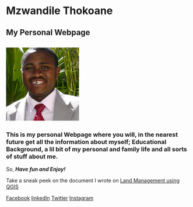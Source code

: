 # Mzwandile Thokoane
## My Personal Webpage

## ![Mzwandile Ivory Thokoane](https://github.com/Nuts2001/Mzwandile-Thokoane/blob/main/Suit.jpg)

### This is my personal Webpage where you will, in the nearest future get all the information about myself; Educational Background, a lil bit of my personal and family life and all sorts of stuff about me.

So, _**Have fun and Enjoy!**_

Take a sneak peek on the document I wrote on [Land Management using QGIS](https://gamma.app/docs/rqov72b9zju7kcj)

[Facebook](https://www.facebook.com/mzwandile.thokoane/)
[linkedIn](https://www.linkedin.com/in/mzwandile-thokoane-697577b1/)
[Twitter](https://twitter.com/thokoane)
[Instagram](https://www.instagram.com/mzwandile_nuts/)
